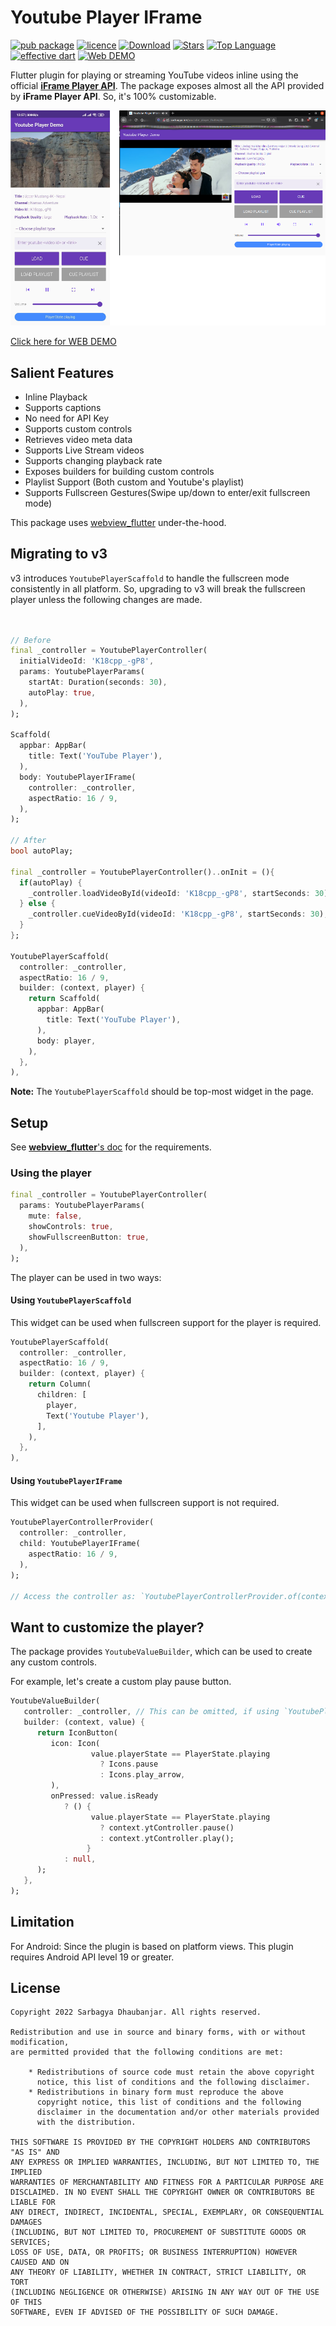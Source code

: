 # Youtube Player IFrame

[![pub package](https://img.shields.io/pub/v/youtube_player_iframe.svg)](https://pub.dartlang.org/packages/youtube_player_iframe)
[![licence](https://img.shields.io/badge/licence-BSD-orange.svg)](https://github.com/sarbagyastha/youtube_player_flutter/blob/master/LICENSE)
[![Download](https://img.shields.io/badge/download-APK-informational.svg)](https://github.com/sarbagyastha/youtube_player_flutter/releases)
[![Stars](https://img.shields.io/github/stars/sarbagyastha/youtube_player_flutter?color=deeppink)](https://github.com/sarbagyastha/youtube_player_flutter)
[![Top Language](https://img.shields.io/github/languages/top/sarbagyastha/youtube_player_flutter?color=9cf)](https://github.com/sarbagyastha/youtube_player_flutter)
[![effective dart](https://img.shields.io/badge/style-effective_dart-40c4ff.svg)](https://dart.dev/guides/language/effective-dart)
[![Web DEMO](https://img.shields.io/badge/Web-DEMO-informational.svg)](https://sarbagyastha.github.io/youtube_player_flutter)

Flutter plugin for playing or streaming YouTube videos inline using the official [**iFrame Player API**](https://developers.google.com/youtube/iframe_api_reference).
The package exposes almost all the API provided by **iFrame Player API**. So, it's 100% customizable.

![YOUTUBE PLAYER IFRAME](youtube_player_iframe.png)

[Click here for WEB DEMO](https://sarbagyastha.github.io/youtube_player_flutter)

## Salient Features
* Inline Playback
* Supports captions
* No need for API Key
* Supports custom controls
* Retrieves video meta data
* Supports Live Stream videos
* Supports changing playback rate
* Exposes builders for building custom controls
* Playlist Support (Both custom and Youtube's playlist)
* Supports Fullscreen Gestures(Swipe up/down to enter/exit fullscreen mode)

This package uses [webview_flutter](https://pub.dev/packages/webview_flutter) under-the-hood.

## Migrating to v3
v3 introduces `YoutubePlayerScaffold` to handle the fullscreen mode consistently in all platform.
So, upgrading to v3 will break the fullscreen player unless the following changes are made.

```dart


// Before
final _controller = YoutubePlayerController(
  initialVideoId: 'K18cpp_-gP8',
  params: YoutubePlayerParams(
    startAt: Duration(seconds: 30),
    autoPlay: true,
  ),
);

Scaffold(
  appbar: AppBar(
    title: Text('YouTube Player'),
  ),
  body: YoutubePlayerIFrame(
    controller: _controller,
    aspectRatio: 16 / 9,
  ),
);

// After
bool autoPlay;

final _controller = YoutubePlayerController()..onInit = (){
  if(autoPlay) {
    _controller.loadVideoById(videoId: 'K18cpp_-gP8', startSeconds: 30);
  } else {
    _controller.cueVideoById(videoId: 'K18cpp_-gP8', startSeconds: 30);
  }
};

YoutubePlayerScaffold(
  controller: _controller,
  aspectRatio: 16 / 9,
  builder: (context, player) {
    return Scaffold(
      appbar: AppBar(
        title: Text('YouTube Player'),
      ),
      body: player,
    ),
  },
),

```

**Note:** The `YoutubePlayerScaffold` should be top-most widget in the page.

## Setup
See [**webview_flutter**'s doc](https://pub.dev/packages/webview_flutter) for the requirements.

### Using the player

```dart
final _controller = YoutubePlayerController(
  params: YoutubePlayerParams(
    mute: false,
    showControls: true,
    showFullscreenButton: true,
  ),
);
```

The player can be used in two ways:

#### Using `YoutubePlayerScaffold`
This widget can be used when fullscreen support for the player is required.

```dart
YoutubePlayerScaffold(
  controller: _controller,
  aspectRatio: 16 / 9,
  builder: (context, player) {
    return Column(
      children: [
        player,
        Text('Youtube Player'),
      ],
    ),
  },
),
```


#### Using `YoutubePlayerIFrame`
This widget can be used when fullscreen support is not required.

```dart
YoutubePlayerControllerProvider(
  controller: _controller,
  child: YoutubePlayerIFrame(
    aspectRatio: 16 / 9,
  ),
);

// Access the controller as: `YoutubePlayerControllerProvider.of(context)` or `controller.ytController`.
```

## Want to customize the player?
The package provides `YoutubeValueBuilder`, which can be used to create any custom controls.

For example, let's create a custom play pause button.
```dart
YoutubeValueBuilder(
   controller: _controller, // This can be omitted, if using `YoutubePlayerControllerProvider`
   builder: (context, value) {
      return IconButton(
         icon: Icon( 
                  value.playerState == PlayerState.playing
                    ? Icons.pause
                    : Icons.play_arrow,
         ),
         onPressed: value.isReady
            ? () {
                  value.playerState == PlayerState.playing
                    ? context.ytController.pause()
                    : context.ytController.play();
                 }
            : null,
      );
   },
);
```

## Limitation 
For Android: Since the plugin is based on platform views. This plugin requires Android API level 19 or greater.

## License
```
Copyright 2022 Sarbagya Dhaubanjar. All rights reserved.

Redistribution and use in source and binary forms, with or without modification,
are permitted provided that the following conditions are met:

    * Redistributions of source code must retain the above copyright
      notice, this list of conditions and the following disclaimer.
    * Redistributions in binary form must reproduce the above
      copyright notice, this list of conditions and the following
      disclaimer in the documentation and/or other materials provided
      with the distribution.

THIS SOFTWARE IS PROVIDED BY THE COPYRIGHT HOLDERS AND CONTRIBUTORS "AS IS" AND
ANY EXPRESS OR IMPLIED WARRANTIES, INCLUDING, BUT NOT LIMITED TO, THE IMPLIED
WARRANTIES OF MERCHANTABILITY AND FITNESS FOR A PARTICULAR PURPOSE ARE
DISCLAIMED. IN NO EVENT SHALL THE COPYRIGHT OWNER OR CONTRIBUTORS BE LIABLE FOR
ANY DIRECT, INDIRECT, INCIDENTAL, SPECIAL, EXEMPLARY, OR CONSEQUENTIAL DAMAGES
(INCLUDING, BUT NOT LIMITED TO, PROCUREMENT OF SUBSTITUTE GOODS OR SERVICES;
LOSS OF USE, DATA, OR PROFITS; OR BUSINESS INTERRUPTION) HOWEVER CAUSED AND ON
ANY THEORY OF LIABILITY, WHETHER IN CONTRACT, STRICT LIABILITY, OR TORT
(INCLUDING NEGLIGENCE OR OTHERWISE) ARISING IN ANY WAY OUT OF THE USE OF THIS
SOFTWARE, EVEN IF ADVISED OF THE POSSIBILITY OF SUCH DAMAGE.